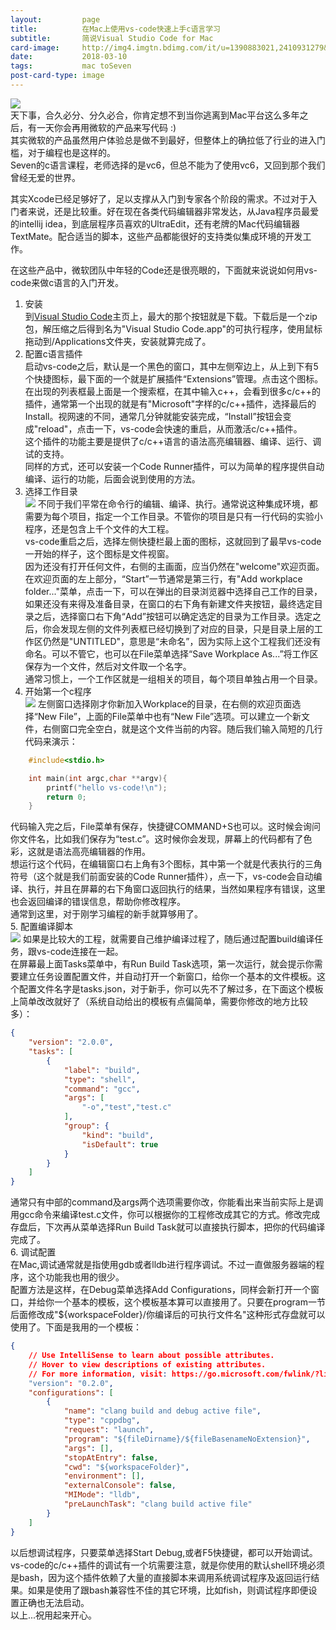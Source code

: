```yaml
---
layout:         page
title:          在Mac上使用vs-code快速上手c语言学习
subtitle:       简说Visual Studio Code for Mac
card-image:     http://img4.imgtn.bdimg.com/it/u=1390883021,2410931279&fm=27&gp=0.jpg
date:           2018-03-10
tags:           mac toSeven
post-card-type: image
---
```

![](http://img4.imgtn.bdimg.com/it/u=1390883021,2410931279&fm=27&gp=0.jpg)  
天下事，合久必分、分久必合，你肯定想不到当你逃离到Mac平台这么多年之后，有一天你会再用微软的产品来写代码 :)  
其实微软的产品虽然用户体验总是做不到最好，但整体上的确拉低了行业的进入门槛，对于编程也是这样的。  
Seven的c语言课程，老师选择的是vc6，但总不能为了使用vc6，又回到那个我们曾经无爱的世界。  

其实Xcode已经足够好了，足以支撑从入门到专家各个阶段的需求。不过对于入门者来说，还是比较重。好在现在各类代码编辑器非常发达，从Java程序员最爱的intellij idea，到底层程序员喜欢的UltraEdit，还有老牌的Mac代码编辑器TextMate。配合适当的脚本，这些产品都能很好的支持类似集成环境的开发工作。  

在这些产品中，微软团队中年轻的Code还是很亮眼的，下面就来说说如何用vs-code来做c语言的入门开发。  

1. 安装  
到[Visual Studio Code](https://code.visualstudio.com)主页上，最大的那个按钮就是下载。下载后是一个zip包，解压缩之后得到名为"Visual Studio Code.app"的可执行程序，使用鼠标拖动到/Applications文件夹，安装就算完成了。  
2. 配置c语言插件  
启动vs-code之后，默认是一个黑色的窗口，其中左侧窄边上，从上到下有5个快捷图标，最下面的一个就是扩展插件“Extensions”管理。点击这个图标。  
在出现的列表框最上面是一个搜索框，在其中输入c++，会看到很多c/c++的插件，通常第一个出现的就是有"Microsoft"字样的c/c++插件，选择最后的Install。视网速的不同，通常几分钟就能安装完成，“Install”按钮会变成"reload"，点击一下，vs-code会快速的重启，从而激活c/c++插件。  
这个插件的功能主要是提供了c/c++语言的语法高亮编辑器、编译、运行、调试的支持。  
同样的方式，还可以安装一个Code Runner插件，可以为简单的程序提供自动编译、运行的功能，后面会说到使用的方法。  
3. 选择工作目录  
![](/attachments/201803/10/code1.png)
不同于我们平常在命令行的编辑、编译、执行。通常说这种集成环境，都需要为每个项目，指定一个工作目录。不管你的项目是只有一行代码的实验小程序，还是包含上千个文件的大工程。  
vs-code重启之后，选择左侧快捷栏最上面的图标，这就回到了最早vs-code一开始的样子，这个图标是文件视窗。  
因为还没有打开任何文件，右侧的主画面，应当仍然在"welcome"欢迎页面。  
在欢迎页面的左上部分，“Start”一节通常是第三行，有"Add workplace folder..."菜单，点击一下，可以在弹出的目录浏览器中选择自己工作的目录，如果还没有来得及准备目录，在窗口的右下角有新建文件夹按钮，最终选定目录之后，选择窗口右下角“Add”按钮可以确定选定的目录为工作目录。选定之后，你会发现左侧的文件列表框已经切换到了对应的目录，只是目录上层的工作区仍然是"UNTITLED"，意思是“未命名”，因为实际上这个工程我们还没有命名。可以不管它，也可以在File菜单选择“Save Workplace As...”将工作区保存为一个文件，然后对文件取一个名字。  
通常习惯上，一个工作区就是一组相关的项目，每个项目单独占用一个目录。  
4. 开始第一个c程序  
![](/attachments/201803/10/code2.png)
左侧窗口选择刚才你新加入Workplace的目录，在右侧的欢迎页面选择“New File”，上面的File菜单中也有“New File”选项。可以建立一个新文件，右侧窗口完全空白，就是这个文件当前的内容。随后我们输入简短的几行代码来演示：  
```c
	#include<stdio.h>

	int main(int argc,char **argv){
	    printf("hello vs-code!\n");
	    return 0;
	}
```
代码输入完之后，File菜单有保存，快捷键COMMAND+S也可以。这时候会询问你文件名，比如我们保存为“test.c”。这时候你会发现，屏幕上的代码都有了色彩，这就是语法高亮编辑器的作用。  
想运行这个代码，在编辑窗口右上角有3个图标，其中第一个就是代表执行的三角符号（这个就是我们前面安装的Code Runner插件），点一下，vs-code会自动编译、执行，并且在屏幕的右下角窗口返回执行的结果，当然如果程序有错误，这里也会返回编译的错误信息，帮助你修改程序。  
通常到这里，对于刚学习编程的新手就算够用了。  
5. 配置编译脚本  
![](/attachments/201803/10/code3.png)
如果是比较大的工程，就需要自己维护编译过程了，随后通过配置build编译任务，跟vs-code连接在一起。  
在屏幕最上面Tasks菜单中，有Run Build Task选项，第一次运行，就会提示你需要建立任务设置配置文件，并自动打开一个新窗口，给你一个基本的文件模板。这个配置文件名字是tasks.json，对于新手，你可以先不了解过多，在下面这个模板上简单改改就好了（系统自动给出的模板有点偏简单，需要你修改的地方比较多）：  
```json
{
    "version": "2.0.0",
    "tasks": [
        {
            "label": "build",
            "type": "shell",
            "command": "gcc",
            "args": [
                "-o","test","test.c"
            ],
            "group": {
                "kind": "build",
                "isDefault": true
            }
        }
    ]
}
```
通常只有中部的command及args两个选项需要你改，你能看出来当前实际上是调用gcc命令来编译test.c文件，你可以根据你的工程修改成其它的方式。修改完成存盘后，下次再从菜单选择Run Build Task就可以直接执行脚本，把你的代码编译完成了。  
6. 调试配置  
在Mac,调试通常就是指使用gdb或者lldb进行程序调试。不过一直做服务器端的程序，这个功能我也用的很少。  
配置方法是这样，在Debug菜单选择Add Configurations，同样会新打开一个窗口，并给你一个基本的模板，这个模板基本算可以直接用了。只要在program一节后面修改成"${workspaceFolder}/你编译后的可执行文件名"这种形式存盘就可以使用了。下面是我用的一个模板：  
```json
{
    // Use IntelliSense to learn about possible attributes.
    // Hover to view descriptions of existing attributes.
    // For more information, visit: https://go.microsoft.com/fwlink/?linkid=830387
    "version": "0.2.0",
    "configurations": [
        {
            "name": "clang build and debug active file",
            "type": "cppdbg",
            "request": "launch",
            "program": "${fileDirname}/${fileBasenameNoExtension}",
            "args": [],
            "stopAtEntry": false,
            "cwd": "${workspaceFolder}",
            "environment": [],
            "externalConsole": false,
            "MIMode": "lldb",
            "preLaunchTask": "clang build active file"
        }
    ]
}
```
以后想调试程序，只要菜单选择Start Debug,或者F5快捷键，都可以开始调试。  
vs-code的c/c++插件的调试有一个坑需要注意，就是你使用的默认shell环境必须是bash，因为这个插件依赖了大量的直接脚本来调用系统调试程序及返回运行结果。如果是使用了跟bash兼容性不佳的其它环境，比如fish，则调试程序即便设置正确也无法启动。  
以上...祝用起来开心。  


  
  

